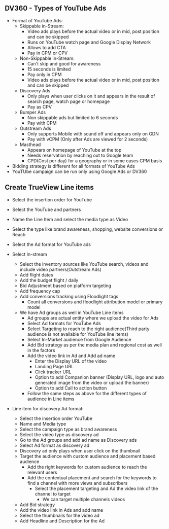## DV360 - Types of YouTube Ads
- Format of YouTube Ads:
  - Skippable in-Stream:
    - Video ads plays before the actual video or in mid, post position and can be skipped 
    - Runs on YouTube watch page and Google Display Network
    - Allows to add CTA
    - Pay in CPM or CPV
  - Non-Skippable in-Stream:
    - Can't skip and good for awareness
    - 15 seconds is limited 
    - Pay only in CPM
    - Video ads plays before the actual video or in mid, post position and can be skipped 
  - Discovery Ads
    - Only plays when user clicks on it and appears in the result of search page, watch page or homepage
    - Pay as CPV
  - Bumper Ads
    - Non skippable ads but limited to 6 seconds
    - Pay with CPM
  - Outstream Ads
    - Only supports Mobile with sound off and appears only on GDN
    - Pay with vCPM (Only after Ads are viewed for 2 seconds)
  - Masthead
    - Appears on homepage of YouTube at the top
    - Needs reservation by reaching out to Google team
    - CPD(Cost per day) for a geography or in some cases CPM basis
- Bidding strategy is different for all formats of YouTube Ads
- YouTUbe campaign can be run only using Google Ads or DV360

## Create TrueView Line items
- Select the insertion order for YouTube
- Select the YouTube and partners 
- Name the Line Item and select the media type as Video
- Select the type like brand awareness, shopping, website conversions or Reach
- Select the Ad format for YouTube ads
- Select In-stream
  - Select the inventory sources like YouTube search, videos and include video partners(Outstream Ads)
  - Add flight dates 
  - Add the budget flight / daily
  - Bid Adjustment based on platform targeting
  - Add frequency cap
  - Add conversions tracking using Floodlight tags
    - Count all conversions and floodlight attribution model or primary model 
  - We have Ad groups as well in YouTube Line items
    - Ad groups are actual entity where we upload the video for Ads 
    - Select Ad formats for YouTube Ads 
    - Select Targeting to reach to the right audience(Third party audience is not available for YouTube line items)
    - Select In-Market audience from Google Audience
    - Add Bid strategy as per the media plan and regional cost as well in the factors 
    - Add the video link in Ad and Add ad name 
      - Enter the Display URL of the video
      - Landing Page URL
      - Click tracker URL
      - Option to add Companion banner (Display URL, logo and auto generated image from the video or upload the banner)
      - Option to add Call to action button
    - Follow the same steps as above for the different types of audience in Line items 

- Line item for discovery Ad format: 
  - Select the insertion order YouTube 
  - Name and Media type 
  - Select the campaign type as brand awareness
  - Select the video type as discovery ad
  - Go to the Ad groups and add ad name as Discovery ads
  - Select Ad format as discovery ad
  - Discovery ad only plays when user click on the thumbnail
  - Target the audience with custom audience and placement based audience 
    - Add the right keywords for custom audience to reach the relevant users
    - Add the contextual placement and search for the keywords to find a channel with more views and subscribers
      - Select the placement targeting and Ad the video link of the channel to target
        - We can target multiple channels videos
  - Add Bid strategy 
  - Add the video link in Ads and add name 
  - Select the thumbnails for the video ad
  - Add Headline and Description for the Ad